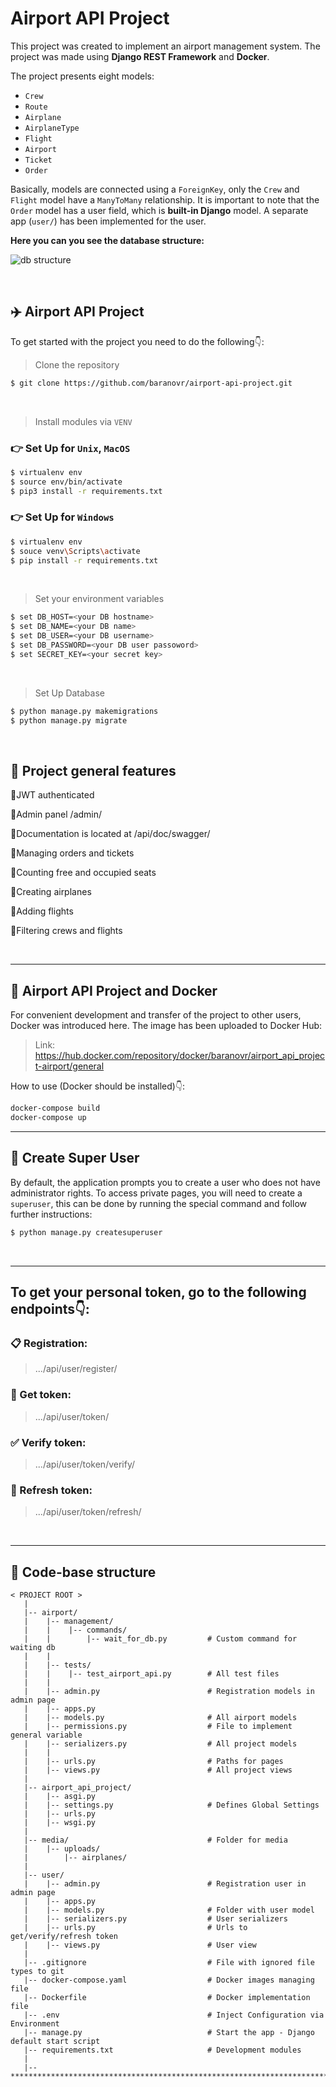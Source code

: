 # Airport API Project

This project was created to implement an airport management system.
The project was made using **Django REST Framework** and **Docker**.

The project presents eight models:
- `Crew`
- `Route`
- `Airplane`
- `AirplaneType`
- `Flight`
- `Airport`
- `Ticket`
- `Order`

Basically, models are connected using a `ForeignKey`, only the `Crew` and `Flight` model have a `ManyToMany` relationship.
It is important to note that the `Order` model has a user field, which is **built-in Django** model.
A separate app (`user/`) has been implemented for the user.

**Here you can you see the database structure:**

![db structure](https://media.mate.academy/airport_diagram_ce181e403f.png)

<br>
<h2>✈️ Airport API Project</h2>

To get started with the project you need to do the following👇:

> Clone the repository
```bash
$ git clone https://github.com/baranovr/airport-api-project.git
```

<br />

> Install modules via `VENV`  
### 👉 Set Up for `Unix`, `MacOS`
```bash
$ virtualenv env
$ source env/bin/activate
$ pip3 install -r requirements.txt
```

### 👉 Set Up for `Windows`
```bash
$ virtualenv env
$ souce venv\Scripts\activate
$ pip install -r requirements.txt
```

<br />

> Set your environment variables
```bash
$ set DB_HOST=<your DB hostname>
$ set DB_NAME=<your DB name>
$ set DB_USER=<your DB username>
$ set DB_PASSWORD=<your DB user passoword>
$ set SECRET_KEY=<your secret key>
```

<br />

> Set Up Database

```bash
$ python manage.py makemigrations
$ python manage.py migrate
```

<br>

## 📑 Project general features 
📍JWT authenticated

📍Admin panel /admin/

📍Documentation is located at /api/doc/swagger/

📍Managing orders and tickets

📍Counting free and occupied seats

📍Creating airplanes

📍Adding flights

📍Filtering crews and flights

<br>

<hr>

<h2>🐋 Airport API Project and Docker</h2>
For convenient development and transfer of the project to other users, Docker was introduced here.
The image has been uploaded to Docker Hub:

> Link: https://hub.docker.com/repository/docker/baranovr/airport_api_project-airport/general

How to use (Docker should be installed)👇:

```bash
docker-compose build
docker-compose up
```

<hr>

## 👤 Create Super User

By default, the application prompts you to create a user who does not have administrator rights.
To access private pages, you will need to create a `superuser`, this can be done by running the special command and follow further instructions:

```bash
$ python manage.py createsuperuser
```

<br />
<hr>

## To get your personal token, go to the following endpoints👇:

### 📋 Registration:

> .../api/user/register/

### 🎫 Get token:

> .../api/user/token/

 ### ✅ Verify token:

> .../api/user/token/verify/

### 🔄 Refresh token:

> .../api/user/token/refresh/

<br>
<hr>


## 📂 Code-base structure
```angular2html
< PROJECT ROOT >
   |
   |-- airport/  
   |    |-- management/
   |    |    |-- commands/
   |    |        |-- wait_for_db.py         # Custom command for waiting db
   |    |
   |    |-- tests/
   |    |    |-- test_airport_api.py        # All test files
   |    |
   |    |-- admin.py                        # Registration models in admin page 
   |    |-- apps.py
   |    |-- models.py                       # All airport models
   |    |-- permissions.py                  # File to implement general variable
   |    |-- serializers.py                  # All project models
   |    |
   |    |-- urls.py                         # Paths for pages
   |    |-- views.py                        # All project views
   |
   |-- airport_api_project/
   |    |-- asgi.py
   |    |-- settings.py                     # Defines Global Settings
   |    |-- urls.py
   |    |-- wsgi.py
   |    
   |-- media/                               # Folder for media
   |    |-- uploads/                        
   |        |-- airplanes/                  
   |
   |-- user/                                
   |    |-- admin.py                        # Registration user in admin page
   |    |-- apps.py                         
   |    |-- models.py                       # Folder with user model
   |    |-- serializers.py                  # User serializers
   |    |-- urls.py                         # Urls to get/verify/refresh token
   |    |-- views.py                        # User view
   |
   |-- .gitignore                           # File with ignored file types to git
   |-- docker-compose.yaml                  # Docker images managing file
   |-- Dockerfile                           # Docker implementation file
   |-- .env                                 # Inject Configuration via Environment
   |-- manage.py                            # Start the app - Django default start script
   |-- requirements.txt                     # Development modules
   |
   |-- *********************************************************************************
```